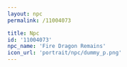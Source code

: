 ```yaml
---
layout: npc
permalink: /11004073

title: Npc
id: '11004073'
npc_name: 'Fire Dragon Remains'
icon_url: 'portrait/npc/dummy_p.png'
---
```

